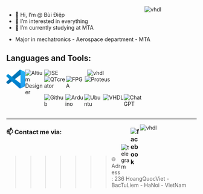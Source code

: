 <img align="right" alt="vhdl" width="138px" src="https://img6.thuthuatphanmem.vn/uploads/2022/03/04/anh-dong-xin-chao-powerpoint-dep-cho-thuyet-trinh_021856460.gif" />

- 👋 Hi, I’m @ Bùi Điệp
- 👀 I’m interested in everything
- 🌱 I’m currently studying at MTA
+ Major in mechatronics - Aerospace department - MTA
<!-- Bui-Diep/Bui-Diep is a ✨ special ✨ repository because its `README.md` (this file) appears on your GitHub profile.
You can click the Preview link to take a look at your changes. -->

<!-- <table>
<tr>
  <td width="60%">
    <img align="right" alt="vhdl" width="250px" src="https://user-images.githubusercontent.com/102669394/217030431-47038250-3124-4893-bd5a-2b96d5e982d7.jpg" />
  </td>
  <td width="30%">
  <img align="right" alt="vhdl" width="138px" src="https://img6.thuthuatphanmem.vn/uploads/2022/03/04/anh-dong-xin-chao-powerpoint-dep-cho-thuyet-trinh_021856460.gif" />
  </td>
<table> -->


## Languages and Tools:
<img align="right" alt="vhdl" width="290px" src="https://user-images.githubusercontent.com/102669394/217030431-47038250-3124-4893-bd5a-2b96d5e982d7.jpg" />

<img align="left" alt="Visual Studio Code" width="50px" src="https://raw.githubusercontent.com/github/explore/80688e429a7d4ef2fca1e82350fe8e3517d3494d/topics/visual-studio-code/visual-studio-code.png" />
<img align="left" alt="Altium Designer" width="50px" src="https://images.g2crowd.com/uploads/product/image/large_detail/large_detail_55da269609bde6556a387629b0594314/altium-altium-designer.png" />
<img align="left" alt="ISE" width="77px" src="https://upload.wikimedia.org/wikipedia/en/0/0a/XilinxISE_DS_Logo.jpg" />
<img align="left" alt="QTcreator" width="58px" src="https://static-00.iconduck.com/assets.00/qtcreator-icon-512x478-bhacl6u3.png" />
<img align="left" alt="FPGA" width="50px" src="https://www.nettimelogic.com/resources/FpgaServices.png" />
<img align="left" alt="Proteus" width="78px" src="https://bk.ibxk.com.br/2021/11/16/16122106683201.jpg" />

<br /><br /><br />

<img align="left" alt="Github" width="56px" src="https://png.pngitem.com/pimgs/s/128-1280162_github-logo-png-cat-transparent-png.png" />
<img align="left" alt="Arduino" width="50px" src="https://brandslogos.com/wp-content/uploads/images/large/arduino-logo-1.png" />
<img align="left" alt="Ubuntu" width="50px" src="https://w7.pngwing.com/pngs/829/771/png-transparent-ubuntu-logo-linux-operating-systems-linux-text-orange-logo-thumbnail.png" />
<img align="left" alt="VHDL" width="55px" src="https://play-lh.googleusercontent.com/xeuSfQHt8wEb-JdcXLtReGF-KO8_Rd2UMOL0vSB6bS9qlxdAGQ0VR4mM9wVeEb76EA" />
<img align="left" alt="ChatGPT" width="50px" src="https://brandlogovector.com/wp-content/uploads/2023/01/ChatGPT-Icon-Logo-PNG.png" />

<!--
<img align="left" alt="MongoDB" width="26px" src="https://raw.githubusercontent.com/github/explore/80688e429a7d4ef2fca1e82350fe8e3517d3494d/topics/mongodb/mongodb.png" /> -->
<br />
<br /><br />

---------
<img align="right" alt="vhdl" width="150px" src="https://24hstore.vn/upload_images/images/2019/11/14/anh-gif-1-min.gif" />

### 📫 Contact me via: [<img align="right" alt="facebook" width="25px" src="https://upload.wikimedia.org/wikipedia/commons/thumb/0/05/Facebook_Logo_%282019%29.png/1024px-Facebook_Logo_%282019%29.png" />](https://www.facebook.com/buidiep01)
[<img align="right" alt="telegram" width="25px" src="https://cdn3.iconfinder.com/data/icons/popular-services-brands-vol-2/512/telegram-512.png" />](https://t.me/buidiep01)

<br />

>>>>>>> 🌐Adress: 236 HoangQuocViet - BacTuLiem - HaNoi - VietNam
